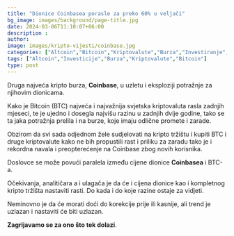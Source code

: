 ```yaml
---
title: "Dionice Coinbasea porasle za preko 60% u veljači"
bg_image: images/background/page-title.jpg
date: 2024-03-06T11:10:07+06:00
description :
author: 
image: images/kripto-vijesti/coinbase.jpg
categories: ["Altcoin","Bitcoin","Kriptovalute","Burza","Investiranje","Burza"]
tags: ["Altcoin","Investicije","Burza","Kriptovalute","Bitcoin"]
type: post
---
```

Druga najveća kripto burza, **Coinbase**, u uzletu i eksploziji potražnje za njihovim dionicama.

Kako je Bitcoin (BTC) najveća i najvažnija svjetska kriptovaluta rasla zadnjih mjeseci, te je ujedno i dosegla najvišu razinu u zadnjih dvije godine, tako se ta jaka potražnja prelila i na burze, koje imaju odlične promete i zarade.

Obzirom da svi sada odjednom žele sudjelovati na kripto tržištu i kupiti BTC i druge kriptovalute kako ne bih propustili rast i priliku za zaradu tako je i rekordna navala i preopterećenje na Coinbase zbog novih korisnika.

Doslovce se može povući paralela između cijene dionice **Coinbasea** i BTC-a.

Očekivanja, analitičara a i ulagača je da će i cijena dionice kao i kompletnog kripto tržišta nastaviti rasti. Do kada i do koje razine ostaje za vidjeti.

Neminovno je da će morati doći do korekcije prije ili kasnije, ali trend je uzlazan i nastaviti će biti uzlazan.

**Zagrijavamo se za ono što tek dolazi**.







